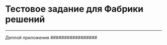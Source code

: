 Тестовое задание для Фабрики решений
====================================
-----------------------------------
Деплой приложения
#################

